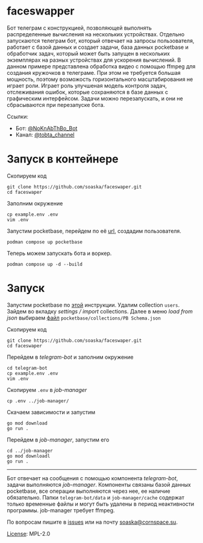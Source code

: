 # faceswapper
Бот телеграм с конструкцией, позволяющей выполнять распределенные вычисления на нескольких устройствах.
Отдельно запускаются телеграм бот, который отвечает на запросы пользователя, работает с базой данных и
создает задачи, база данных pocketbase и обработчик задач, который может быть запущен в нескольких
экземплярах на разных устройствах для ускорения вычислений. В данном примере представлена обработка видео
с помощью ffmpeg для создания кружочков в телеграме. При этом не требуется большая мощность, поэтому
возможость горизонтального масштабирования не играет роли. Играет роль улучшеная модель контроля задач,
отслеживания ошибок, которые сохраняются в базе данных с графическим интерфейсом. Задачи можно перезапускать,
и они не сбрасываются при перезапуске бота.

Ссылки: 
- Бот: [@NoKnAbThBo_Bot](https://t.me/NoKnAbThBo_Bot)
- Канал: [@tobta_channel](https://t.me/tobta_channel)

# Запуск в контейнере
Скопируем код
```shell
git clone https://github.com/soaska/faceswaper.git
cd faceswaper
```

Заполним окружение
```shell
cp example.env .env
vim .env
```

Запустим pocketbase, перейдем по её [url](http://0.0.0.0:8080/_/), создадим пользователя.
```shell
podman compose up pocketbase
```

Теперь можем запускать бота и воркер.
```shell
podman compose up -d --build
```

# Запуск
Запустим pocketbase по [этой](https://pocketbase.io/docs/) инструкции. Удалим collection `users`.
Зайдем во вкладку *settings / import* collections. Далее в меню *load from json* выбираем [файл](https://github.com/soaska/faceswaper/blob/main/pocketbase/collections/PB%20Schema.json)
`pocketbase/collections/PB Schema.json`

Скопируем код
```shell
git clone https://github.com/soaska/faceswaper.git
cd faceswaper
```

Перейдем в *telegram-bot* и заполним окружение
```shell
cd telegram-bot
cp example.env .env
vim .env
```

Скопируем `.env` в *job-manager*
```shell
cp .env ../job-manager/
```

Скачаем зависимости и запустим
```shell
go mod download
go run .
```

Перейдем в *job-manager*, запустим его
```shell
cd ../job-manager
go mod downloadl
go run .
```

---

Бот отвечает на сообщения с помощью компонента *telegram-bot*, задачи выполняются *job-manager*.
Компоненты связаны базой данных pocketbase, все операции выполняются через нее, ее наличие
обязательно. Папки `telegram-bot/data` и `job-manager/cache` содержат только временные файлы и
могут быть удалены в период неактивности программы. job-manager требует ffmpeg.

По вопросам пишите в [issues](https://github.com/soaska/faceswaper/issues) или на почту soaska@cornspace.su.

[License](license): MPL-2.0